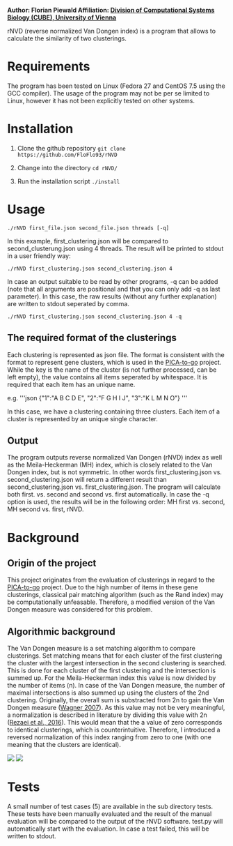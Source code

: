 <b>Author: Florian Piewald </b>
<b>Affiliation: [Division of Computational Systems Biology (CUBE), University of Vienna](http://cube.univie.ac.at/) </b>

rNVD (reverse normalized Van Dongen index) is a program that allows to calculate the similarity of two clusterings.

# Requirements
The program has been tested on Linux (Fedora 27 and CentOS 7.5 using the GCC compiler). The usage of the program may not be per se limited to Linux, however it has not been explicitly tested on other systems.

# Installation

1. Clone the github repository
```git clone https://github.com/FloFlo93/rNVD```

2. Change into the directory
```cd rNVD/ ```

3. Run the installation script
```./install```

# Usage

```./rNVD first_file.json second_file.json threads [-q]```

In this example, first_clustering.json will be compared to second_clusterung.json using 4 threads. The result will be printed to stdout in a user friendly way:

```./rNVD first_clustering.json second_clustering.json 4```

In case an output suitable to be read by other programs, -q can be added (note that all arguments are positional and that you can only add -q as last parameter). In this case, the raw results (without any further explanation) are written to stdout seperated by comma.

```./rNVD first_clustering.json second_clustering.json 4 -q```

## The required format of the clusterings
Each clustering is represented as json file. The format is consistent with the format to represent gene clusters, which is used in the [PICA-to-go](https://github.com/FloFlo93/PICA-to-go) project. While the key is the name of the cluster (is not further processed, can be left empty), the value contains all items seperated by whitespace. It is required that each item has an unique name.

e.g.
'''json
{"1":"A B C D E",
"2":"F G H I J",
"3":"K L M N O"}
'''

In this case, we have a clustering containing three clusters. Each item of a cluster is represented by an unique single character.

## Output
The program outputs reverse normalized Van Dongen (rNVD) index as well as the Meila-Heckerman (MH) index, which is closely related to the Van Dongen index, but is not symmetric. In other words first_clustering.json vs. second_clustering.json will return a different result than second_clustering.json vs. first_clustering.json. The program will calculate both first. vs. second and second vs. first automatically.
In case the -q option is used, the results will be in the following order: MH first vs. second, MH second vs. first, rNVD.

# Background

## Origin of the project
This project originates from the evaluation of clusterings in regard to the [PICA-to-go](https://github.com/FloFlo93/PICA-to-go) project. Due to the high number of items in these gene clusterings, classical pair matching algorithm (such as the Rand index) may be computationally unfeasable. Therefore, a modified version of the Van Dongen measure was considered for this problem.

## Algorithmic background
The Van Dongen measure is a set matching algorithm to compare clusterings. Set matching means that for each cluster of the first clustering the cluster with the largest intersection in the second clustering is searched. This is done for each cluster of the first clustering and the intersection is summed up. For the Meila-Heckerman index this value is now divided by the number of items (n). In case of the Van Dongen measure, the number of maximal intersections is also summed up using the clusters of the 2nd clustering. Originally, the overall sum is substracted from 2n to gain the Van Dongen measure ([Wagner 2007](https://publikationen.bibliothek.kit.edu/1000011477)). As this value may not be very meaningful, a normalization is described in literature by dividing this value with 2n ([Rezaei et al., 2016](https://doi.org/10.1109/TKDE.2016.2551240)). This would mean that the a value of zero corresponds to identical clusterings, which is counterintuitive. Therefore, I introduced a reversed normalization of this index ranging from zero to one (with one meaning that the clusters are identical).

<img src="https://latex.codecogs.com/gif.download?rNVD = \cfrac{\sum_{i=1}^{K} max_{j=1}^{K'} Intersection_{ij} + \sum_{j=1}^{K'} max_{i=1}^{K} Intersection_{ij}}{2n}"/>

<img src="https://latex.codecogs.com/gif.download?MH = \cfrac{\sum_{i=1}^{K} max_{j=1}^{K'} Intersection_{ij}}{n}" />


# Tests

A small number of test cases (5) are available in the sub directory tests. These tests have been manually evaluated and the result of the manual evaluation will be compared to the output of the rNVD software. test.py will automatically start with the evaluation. In case a test failed, this will be written to stdout.
